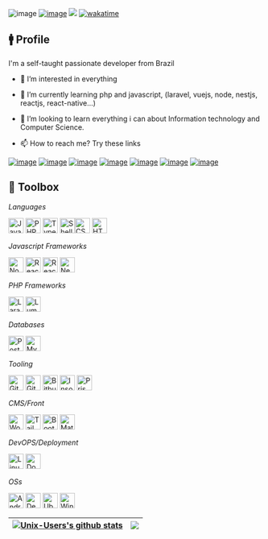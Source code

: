 ![image](https://img.shields.io/github/last-commit/Unix-User/Unix-User.svg)
<a href="https://linktr.ee/wevertonslima" target="_blank">![image](https://img.shields.io/badge/Ask%20me-anything-1abc9c.svg)</a>
![](https://komarev.com/ghpvc/?username=Unix-User)
[![wakatime](https://wakatime.com/badge/user/a8a8381b-9317-447a-8482-1a09eaea9afd.svg)](https://wakatime.com/@a8a8381b-9317-447a-8482-1a09eaea9afd)

## 🚹️ Profile

I'm a self-taught passionate developer from Brazil

- 💞️ I’m interested in everything
 
- 🌱 I’m currently learning php and javascript, (laravel, vuejs, node, nestjs, reactjs, react-native...)
 
- 👀 I’m looking to learn everything i can about Information technology and Computer Science.
 
- 📫 How to reach me? Try these links

<a href="https://linktr.ee/wevertonslima" target="_blank">![image](https://img.shields.io/badge/linktree-39E09B?style=for-the-badge&logo=linktree&logoColor=white)</a>
<a href="https://www.linkedin.com/in/wevertonslima/" target="_blank">![image](https://img.shields.io/badge/LinkedIn-0077B5?style=for-the-badge&logo=linkedin&logoColor=white)</a>
<a href="https://twitter.com/wevertonslima" target="_blank">![image](https://img.shields.io/badge/Twitter-1DA1F2?style=for-the-badge&logo=twitter&logoColor=white)</a>
<a href="https://t.me/wevertonslima" target="_blank">![image](https://img.shields.io/badge/Telegram-2CA5E0?style=for-the-badge&logo=telegram&logoColor=white)</a>
<a href="mailto:wevertonslima@gmail.com" target="_blank">![image](https://img.shields.io/badge/Gmail-D14836?style=for-the-badge&logo=gmail&logoColor=white)</a>
<a href="https://api.whatsapp.com/send?phone=5534988291040" target="_blank">![image](https://img.shields.io/badge/WhatsApp-25D366?style=for-the-badge&logo=whatsapp&logoColor=white)</a>
<a href="https://www.freelancer.com/u/wevertonslima" target="_blank">![image](https://img.shields.io/badge/Freelancer-29B2FE?style=for-the-badge&logo=Freelancer&logoColor=white)</a>

## 🧰 Toolbox

_Languages_

<img src="https://img.shields.io/badge/javascript-%23323330.svg?style=for-the-badge&logo=javascript&logoColor=%23F7DF1E" alt="JavaScript" height="30" /> <img src="https://img.shields.io/badge/PHP-777BB4?style=for-the-badge&logo=php&logoColor=white" alt="PHP" height="30"/> <img src="https://img.shields.io/badge/TypeScript-007ACC?style=for-the-badge&logo=typescript&logoColor=white" alt="Typescript" height="30"/> <img src="https://img.shields.io/badge/shell_script-%23121011.svg?style=for-the-badge&logo=gnu-bash&logoColor=white" alt="Shell Script" height="30" /><img src="https://img.shields.io/badge/CSS-239120?&style=for-the-badge&logo=css3&logoColor=white" alt="CSS" height="30"/> <img src="https://img.shields.io/badge/HTML-239120?style=for-the-badge&logo=html5&logoColor=white" alt="HTML" height="30"/>

_Javascript Frameworks_

<img src="https://img.shields.io/badge/Node.js-43853D?style=for-the-badge&logo=node.js&logoColor=white" alt="NodeJS" height="30" /> <img src="https://img.shields.io/badge/React-20232A?style=for-the-badge&logo=react&logoColor=61DAFB" alt="React" height="30"/> <img src="https://img.shields.io/badge/react_native-%2320232a.svg?style=for-the-badge&logo=react&logoColor=%2361DAFB" alt="React Native" height="30"/> <img src="https://img.shields.io/badge/nestjs-%23E0234E.svg?style=for-the-badge&logo=nestjs&logoColor=white" alt="NestJS" height="30"/>

_PHP Frameworks_

<img src="https://img.shields.io/badge/Laravel-%23FF2D20.svg?style=for-the-badge&logo=laravel&logoColor=white" alt="Laravel" height="30"> <img src="https://img.shields.io/badge/Lumen-%23f4645f.svg?style=for-the-badge&logo=lumen&logoColor=white" alt="Lumen" height="30">

_Databases_

<img src="https://img.shields.io/badge/PostgreSQL-316192?style=for-the-badge&logo=postgresql&logoColor=white" alt="PostgreSQL" height="30"/> <img src="https://img.shields.io/badge/MySQL-00000F?style=for-the-badge&logo=mysql&logoColor=white" alt="MySQL" height="30"/>

_Tooling_

<img src="https://img.shields.io/badge/GIT-E44C30?style=for-the-badge&logo=git&logoColor=white" alt="Git" height="30" /> <img src="https://img.shields.io/badge/GitHub-100000?style=for-the-badge&logo=github&logoColor=white" alt="Github" height="30" /> <img src="https://img.shields.io/badge/Bitbucket-0747a6?style=for-the-badge&logo=bitbucket&logoColor=white" alt="Bitbucket" height="30" /> <img src="https://img.shields.io/badge/Insomnia-black?style=for-the-badge&logo=insomnia&logoColor=5849BE" alt="Insomnia" height="30" /> <img src="https://img.shields.io/badge/Prisma-3982CE?style=for-the-badge&logo=Prisma&logoColor=white" alt="Prisma" height="30" />

_CMS/Front_

<img src="https://img.shields.io/badge/Wordpress-21759B?style=for-the-badge&logo=wordpress&logoColor=white" alt="Wordpress" height="30"/> <img src="https://img.shields.io/badge/Tailwind_CSS-38B2AC?style=for-the-badge&logo=tailwind-css&logoColor=white" alt="TailwindCSS" height="30"/> <img src="https://img.shields.io/badge/Bootstrap-563D7C?style=for-the-badge&logo=bootstrap&logoColor=white" alt="Bootstrap" height="30"/> <img src="https://img.shields.io/badge/Material--UI-0081CB?style=for-the-badge&logo=material-ui&logoColor=white" alt="Material UI" height="30"/>

_DevOPS/Deployment_

<img src="https://img.shields.io/badge/Linux-FCC624?style=for-the-badge&logo=linux&logoColor=black" alt="Linux" height="30"/> <img src="https://img.shields.io/badge/Docker-2496ED?style=for-the-badge&logo=docker&logoColor=white" alt="Docker" height="30"/>

_OSs_

<img src="https://img.shields.io/badge/Android-3DDC84?style=for-the-badge&logo=android&logoColor=white" alt="Android" height="30"/> <img src="https://img.shields.io/badge/Debian-A81D33?style=for-the-badge&logo=debian&logoColor=white" alt="Debian" height="30"/> <img src="https://img.shields.io/badge/Ubuntu-E95420?style=for-the-badge&logo=ubuntu&logoColor=white" alt="Ubuntu" height="30"/> <img src="https://img.shields.io/badge/Windows-0078D6?style=for-the-badge&logo=windows&logoColor=white" alt="Windows" height="30"/>

| <a href="#"><img align="center" src="https://github-readme-stats.vercel.app/api?username=Unix-User&show_icons=true&count_private=true=true&hide_border=true" alt="Unix-Users's github stats" /></a> | <a href="#"><img align="center" src="https://github-readme-stats.vercel.app/api/top-langs/?username=Unix-User&layout=compact&hide_border=true" /></a> |
| ------------- | ------------- |

<!---
Unix-User/Unix-User is a ✨ special ✨ repository because its `README.md` (this file) appears on your GitHub profile.
You can click the Preview link to take a look at your changes.
--->
